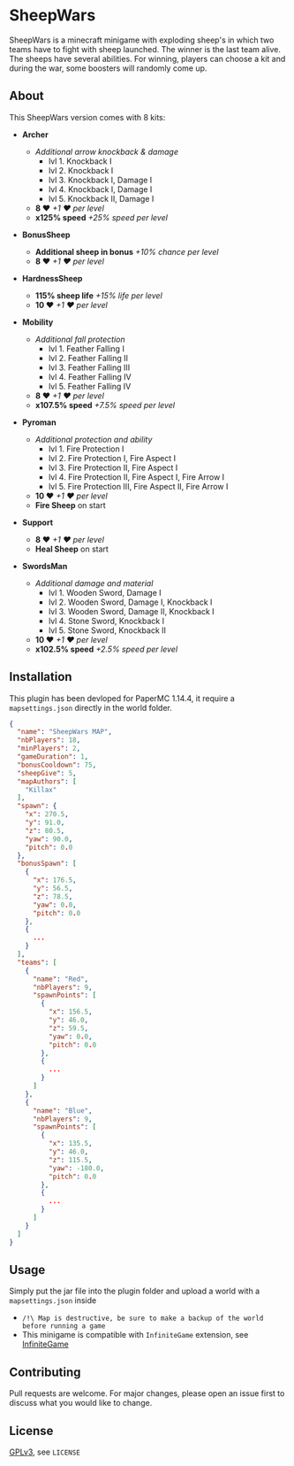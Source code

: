 # SheepWars

SheepWars is a minecraft minigame with exploding sheep's in which two teams have to fight with sheep launched. The winner is the last team alive. The sheeps have several abilities. For winning, players can choose a kit and during the war, some boosters will randomly come up.

## About

This SheepWars version comes with 8 kits:
- **Archer**
  - *Additional arrow knockback & damage*
    - lvl 1. Knockback I
    - lvl 2. Knockback I
    - lvl 3. Knockback I, Damage I
    - lvl 4. Knockback I, Damage I
    - lvl 5. Knockback II, Damage I
  - **8 ♥** *+1 ♥ per level*
  - **x125% speed** *+25% speed per level*

- **BonusSheep**
  - **Additional sheep in bonus** *+10% chance per level*
  - **8 ♥** *+1 ♥ per level*

- **HardnessSheep**
  - **115% sheep life** *+15% life per level*
  - **10 ♥** *+1 ♥ per level*

- **Mobility**
  - *Additional fall protection*
    - lvl 1. Feather Falling I
    - lvl 2. Feather Falling II
    - lvl 3. Feather Falling III
    - lvl 4. Feather Falling IV
    - lvl 5. Feather Falling IV
  - **8 ♥** *+1 ♥ per level*
  - **x107.5% speed** *+7.5% speed per level*

- **Pyroman**
  - *Additional protection and ability*
    - lvl 1. Fire Protection I
    - lvl 2. Fire Protection I, Fire Aspect I
    - lvl 3. Fire Protection II, Fire Aspect I
    - lvl 4. Fire Protection II, Fire Aspect I, Fire Arrow I
    - lvl 5. Fire Protection III, Fire Aspect II, Fire Arrow I
  - **10 ♥** *+1 ♥ per level*
  - **Fire Sheep** on start

- **Support**
  - **8 ♥** *+1 ♥ per level*
  - **Heal Sheep** on start

- **SwordsMan**
  - *Additional damage and material*
    - lvl 1. Wooden Sword, Damage I
    - lvl 2. Wooden Sword, Damage I, Knockback I
    - lvl 3. Wooden Sword, Damage II, Knockback I
    - lvl 4. Stone Sword, Knockback I
    - lvl 5. Stone Sword, Knockback II
  - **10 ♥** *+1 ♥ per level*
  - **x102.5% speed** *+2.5% speed per level*

## Installation

This plugin has been devloped for PaperMC 1.14.4, it require a `mapsettings.json` directly in the world folder.

```json
{
  "name": "SheepWars MAP",
  "nbPlayers": 18,
  "minPlayers": 2,
  "gameDuration": 1,
  "bonusCooldown": 75,
  "sheepGive": 5,
  "mapAuthors": [
    "Killax"
  ],
  "spawn": {
    "x": 270.5,
    "y": 91.0,
    "z": 80.5,
    "yaw": 90.0,
    "pitch": 0.0
  },
  "bonusSpawn": [
    {
      "x": 176.5,
      "y": 56.5,
      "z": 78.5,
      "yaw": 0.0,
      "pitch": 0.0
    },
    {
      ...
    }
  ],
  "teams": [
    {
      "name": "Red",
      "nbPlayers": 9,
      "spawnPoints": [
        {
          "x": 156.5,
          "y": 46.0,
          "z": 59.5,
          "yaw": 0.0,
          "pitch": 0.0
        },
        {
          ...
        }
      ]
    },
    {
      "name": "Blue",
      "nbPlayers": 9,
      "spawnPoints": [
        {
          "x": 135.5,
          "y": 46.0,
          "z": 115.5,
          "yaw": -180.0,
          "pitch": 0.0
        },
        {
          ...
        }
      ]
    }
  ]
}

```

## Usage

Simply put the jar file into the plugin folder and upload a world with a `mapsettings.json` inside
- `/!\ Map is destructive, be sure to make a backup of the world before running a game`
- This minigame is compatible with `InfiniteGame` extension, see [InfiniteGame](https://github.com/killax-d/InfiniteGame)

## Contributing
Pull requests are welcome. For major changes, please open an issue first to discuss what you would like to change.

## License
[GPLv3](https://choosealicense.com/licenses/gpl-3.0/), see `LICENSE`
